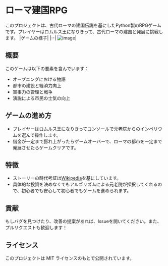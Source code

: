 # ローマ建国RPG

このプロジェクトは、古代ローマの建国伝説を基にしたPython製のRPGゲームです。プレイヤーはロムルス王になりきって、古代ローマの建国と発展に挑戦します。
|ゲームの様子|
|:-|
![image](https://github.com/KajizukaTaichi/Founding-Rome-RPG/assets/122075081/03265cdc-2150-4743-b2ef-bf74752aef9a)|
## 概要

このゲームは以下の要素を含んでいます：

- オープニングにおける物語
- 都市の建設と経済力向上
- 軍事力の管理と戦争
- 演説による市民の士気の向上

## ゲームの進め方

- プレイヤーはロムルス王になりきってコンソールで元老院からのインペリウムを選んで操作します。
- 借金が一定まで膨れ上がったらゲームオーバーで、ローマの都市を一定まで発展させたらゲームクリアです。

## 特徴
- ストーリーの時代考証は[Wikipedia](https://ja.wikipedia.org/wiki/%E3%83%AD%E3%83%BC%E3%83%A0%E3%83%AB%E3%82%B9)を基にしています。
- 具体的な投資を決めなくてもアルゴリズムによる元老院が採択してくれるので、初心者でも安心して初心者でもゲームを進められます。

## 貢献

もしバグを見つけたり、改善の提案があれば、Issueを開いてください。また、プルリクエストも歓迎します！

## ライセンス

このプロジェクトは MIT ライセンスのもとで公開されています。
